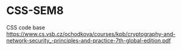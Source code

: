 # CSS-SEM8
CSS code base
https://www.cs.vsb.cz/ochodkova/courses/kpb/cryptography-and-network-security_-principles-and-practice-7th-global-edition.pdf
